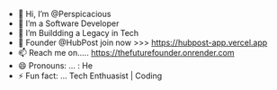 - 👋 Hi, I’m @Perspicacious
- 👀 I’m a Software Developer
- 🌱 I’m Buildding a Legacy in Tech 
- 💞️ Founder @HubPost join now >>> https://hubpost-app.vercel.app
- 📫 Reach me on..... https://thefuturefounder.onrender.com
- 😄 Pronouns: ... : He
- ⚡ Fun fact: ... Tech Enthuasist | Coding

<!---
Johnodeleye/Johnodeleye is a ✨ special ✨ repository because its `README.md` (this file) appears on your GitHub profile.
You can click the Preview link to take a look at your changes.
--->
